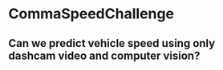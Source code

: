 # CommaSpeedChallenge
## Can we predict vehicle speed using only dashcam video and computer vision?

